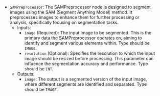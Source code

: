 - `SAMPreprocessor`: The SAMPreprocessor node is designed to segment images using the SAM (Segment Anything Model) method. It preprocesses images to enhance them for further processing or analysis, specifically focusing on segmentation tasks.
    - Inputs:
        - `image` (Required): The input image to be segmented. This is the primary data the SAMPreprocessor operates on, aiming to identify and segment various elements within. Type should be `IMAGE`.
        - `resolution` (Optional): Specifies the resolution to which the input image should be resized before processing. This parameter can influence the segmentation accuracy and performance. Type should be `INT`.
    - Outputs:
        - `image`: The output is a segmented version of the input image, where different segments are identified and separated. Type should be `IMAGE`.

